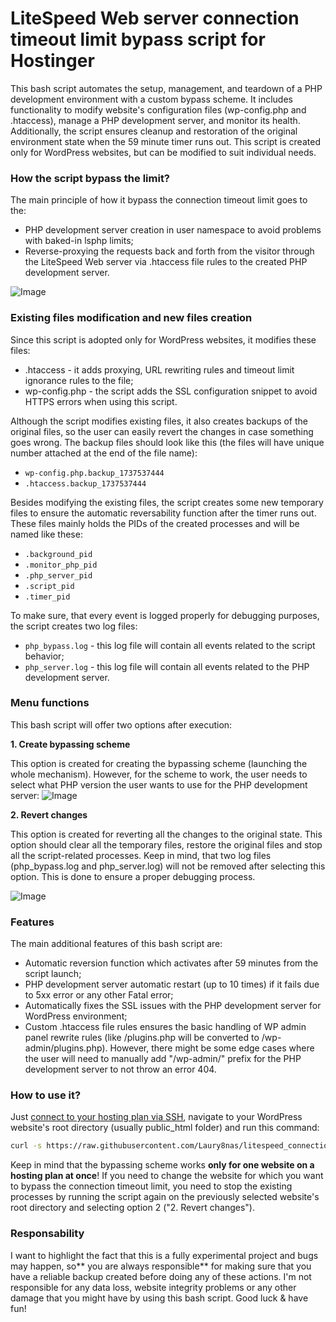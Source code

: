 # LiteSpeed Web server connection timeout limit bypass script for Hostinger
This bash script automates the setup, management, and teardown of a PHP development environment with a custom bypass scheme. It includes functionality to modify website's configuration files (wp-config.php and .htaccess), manage a PHP development server, and monitor its health. Additionally, the script ensures cleanup and restoration of the original environment state when the 59 minute timer runs out. This script is created only for WordPress websites, but can be modified to suit individual needs.


### How the script bypass the limit?

The main principle of how it bypass the connection timeout limit goes to the:
- PHP development server creation in user namespace to avoid problems with baked-in lsphp limits;
- Reverse-proxying the requests back and forth from the visitor through the LiteSpeed Web server via .htaccess file rules to the created PHP development server.

![Image](https://github.com/user-attachments/assets/0d559321-6849-447d-9603-8cba582da00a)

### Existing files modification and new files creation

Since this script is adopted only for WordPress websites, it modifies these files:
- .htaccess - it adds proxying, URL rewriting rules and timeout limit ignorance rules to the file;
- wp-config.php - the script adds the SSL configuration snippet to avoid HTTPS errors when using this script.

Although the script modifies existing files, it also creates backups of the original files, so the user can easily revert the changes in case something goes wrong. The backup files should look like this (the files will have unique number attached at the end of the file name):
- `wp-config.php.backup_1737537444`
- `.htaccess.backup_1737537444`

Besides modifying the existing files, the script creates some new temporary files to ensure the automatic reversability function after the timer runs out. These files mainly holds the PIDs of the created processes and will be named like these:
- `.background_pid`
- `.monitor_php_pid`
- `.php_server_pid`
- `.script_pid`
- `.timer_pid`

To make sure, that every event is logged properly for debugging purposes, the script creates two log files:
- `php_bypass.log` - this log file will contain all events related to the script behavior;
- `php_server.log` - this log file will contain all events related to the PHP development server.

### Menu functions

This bash script will offer two options after execution:

**1. Create bypassing scheme**

This option is created for creating the bypassing scheme (launching the whole mechanism). However, for the scheme to work, the user needs to select what PHP version the user wants to use for the PHP development server:
![Image](https://github.com/user-attachments/assets/603b2a96-5a1a-44c1-9faf-fafd9768ffcb)

**2. Revert changes**

This option is created for reverting all the changes to the original state. This option should clear all the temporary files, restore the original files and stop all the script-related processes. Keep in mind, that two log files (php_bypass.log and php_server.log) will not be removed after selecting this option. This is done to ensure a proper debugging process.

![Image](https://github.com/user-attachments/assets/92b586ec-74ae-4ff0-b3b6-b2b9a6e92a5b)

### Features

The main additional features of this bash script are:
- Automatic reversion function which activates after 59 minutes from the script launch;
- PHP development server automatic restart (up to 10 times) if it fails due to 5xx error or any other Fatal error;
- Automatically fixes the SSL issues with the PHP development server for WordPress environment;
- Custom .htaccess file rules ensures the basic handling of WP admin panel rewrite rules (like /plugins.php will be converted to /wp-admin/plugins.php). However, there might be some edge cases where the user will need to manually add "/wp-admin/" prefix for the PHP development server to not throw an error 404.

### How to use it?
Just [connect to your hosting plan via SSH](https://support.hostinger.com/en/articles/1583245-how-to-connect-to-a-hosting-plan-via-ssh "connect to your hosting plan via SSH"),  navigate to your WordPress website's root directory (usually public_html folder) and run this command:
```bash
curl -s https://raw.githubusercontent.com/Laury8nas/litespeed_connection_bypass/refs/heads/main/php_script.sh > php_script.sh && chmod +x php_script.sh && ./php_script.sh
```
Keep in mind that the bypassing scheme works **only for one website on a hosting plan at once**! If you need to change the website for which you want to bypass the connection timeout limit, you need to stop the existing processes by running the script again on the previously selected website's root directory and selecting option 2  ("2. Revert changes").

### Responsability
I want to highlight the fact that this is a fully experimental project and bugs may happen, so** you are always responsible** for making sure that you have a reliable backup created before doing any of these actions. I'm not responsible for any data loss, website integrity problems or any other damage that you might have by using this bash script. Good luck & have fun!
